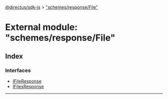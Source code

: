 [@directus/sdk-js](../README.md) > ["schemes/response/File"](../modules/_schemes_response_file_.md)

# External module: "schemes/response/File"

## Index

### Interfaces

* [IFileResponse](../interfaces/_schemes_response_file_.ifileresponse.md)
* [IFilesResponse](../interfaces/_schemes_response_file_.ifilesresponse.md)

---

